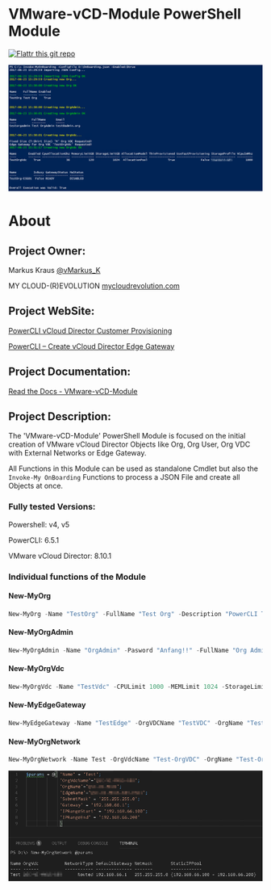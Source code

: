 VMware-vCD-Module PowerShell Module
===================================
[![Flattr this git repo](http://api.flattr.com/button/flattr-badge-large.png)](https://flattr.com/submit/auto?user_id=vMarkus_K&url=https://github.com/mycloudrevolution/VMware-vCD-Module&title=VMware-vCD-Module&language=Powershell&tags=github&category=software)

![Invoke-MyOnBoarding](/media/Invoke-MyOnBoarding.png)

# About

## Project Owner:

Markus Kraus [@vMarkus_K](https://twitter.com/vMarkus_K)

MY CLOUD-(R)EVOLUTION [mycloudrevolution.com](http://mycloudrevolution.com/)


## Project WebSite:
[PowerCLI vCloud Director Customer Provisioning](https://mycloudrevolution.com/2017/06/13/powercli-vcloud-director-customer-provisioning/)

[PowerCLI – Create vCloud Director Edge Gateway](https://mycloudrevolution.com/2017/06/27/powercli-create-vcloud-director-edge-gateway/)


## Project Documentation:

[Read the Docs - VMware-vCD-Module](http://vmware-vcd-module.readthedocs.io/)

## Project Description:

The 'VMware-vCD-Module' PowerShell Module is focused on the initial creation of VMware vCloud Director Objects like Org, Org User, Org VDC with External Networks or Edge Gateway.

All Functions in this Module can be used as standalone Cmdlet but also the ``Invoke-My OnBoarding`` Functions to process a JSON File and create all Objects at once.

### Fully tested Versions:

Powershell: v4, v5

PowerCLI: 6.5.1

VMware vCloud Director: 8.10.1

### Individual functions of the Module

#### New-MyOrg
 ```PowerShell
New-MyOrg -Name "TestOrg" -FullName "Test Org" -Description "PowerCLI Test Org"
```

#### New-MyOrgAdmin
 ```PowerShell
New-MyOrgAdmin -Name "OrgAdmin" -Pasword "Anfang!!" -FullName "Org Admin" -EmailAddress "OrgAdmin@TestOrg.local" -PhoneNumber "0049123456789" -Org "TestOrg" -Enabled:$True
```

#### New-MyOrgVdc
 ```PowerShell
New-MyOrgVdc -Name "TestVdc" -CPULimit 1000 -MEMLimit 1024 -StorageLimit 1024 -StorageProfile "Standard-DC01" -NetworkPool "NetworkPool-DC01" -ProviderVDC "Provider-VDC-DC01" -Org "TestOrg"
```

#### New-MyEdgeGateway
 ```PowerShell
New-MyEdgeGateway -Name "TestEdge" -OrgVDCName "TestVDC" -OrgName "TestOrg" -ExternalNetwork "ExternalNetwork" -IPAddress "192.168.100.1" -SubnetMask "255.255.255.0" -Gateway "192.168.100.254" -IPRangeStart "192.168.100.2" -IPRangeEnd "192.168.100.3" -Verbose
```

#### New-MyOrgNetwork
 ```PowerShell
New-MyOrgNetwork -Name Test -OrgVdcName "Test-OrgVDC" -OrgName "Test-Org" -EdgeName "Test-OrgEdge" -SubnetMask 255.255.255.0 -Gateway 192.168.66.1 -IPRangeStart 192.168.66.100 -IPRangeEnd 192.168.66.200
```
![New-MyOrgNetwork](/media/New-MyOrgNetwork.png)



